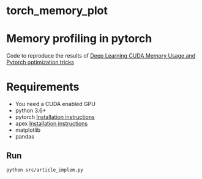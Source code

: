 # torch_memory_plot


# Memory profiling in pytorch

Code to reproduce the results of [Deep Learning CUDA Memory Usage and Pytorch optimization tricks](https://www.sicara.ai/blog/2019-28-10-deep-learning-memory-usage-and-pytorch-optimization-tricks)

# Requirements
- You need a CUDA enabled GPU
- python 3.6+
- pytorch [Installation instructions](https://pytorch.org/get-started/locally/#start-locally)
- apex [Installation instructions](https://github.com/NVIDIA/apex#quick-start)
- matplotlib
- pandas


## Run
`python src/article_implem.py`
